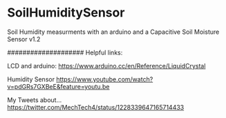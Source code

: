 # SoilHumiditySensor
Soil Humidity measurments with an arduino and a Capacitive Soil Moisture Sensor v1.2 


####################
Helpful links:  

LCD and arduino:    https://www.arduino.cc/en/Reference/LiquidCrystal

Humidity Sensor     https://www.youtube.com/watch?v=pdGRs7GXBeE&feature=youtu.be

My Tweets about...  https://twitter.com/MechTech4/status/1228339647165714433

